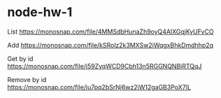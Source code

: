 # node-hw-1

List https://monosnap.com/file/4MMSdbHunaZh9oyQ4AlXGqjKyUFvCO

Add https://monosnap.com/file/kSRolz2k3MXSw2iWqgxBhkDmdhhp2q

Get by id https://monosnap.com/file/j59ZyqWCD9Cbh13n5RGGNQNBjRTQqJ

Remove by id https://monosnap.com/file/iu7pq2bSrNj6wz2jW12gaGB3PoX7lL
